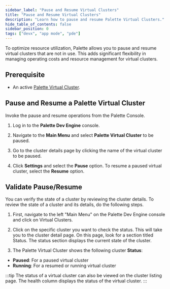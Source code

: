 ```yaml
---
sidebar_label: "Pause and Resume Virtual Clusters"
title: "Pause and Resume Virtual Clusters"
description: "Learn how to pause and resume Palette Virtual Clusters."
hide_table_of_contents: false
sidebar_position: 0
tags: ["devx", "app mode", "pde"]
---
```


To optimize resource utilization, Palette allows you to pause and resume virtual clusters that are not in use. This adds significant flexibility in managing operating costs and resource management for virtual clusters.

## Prerequisite

- An active [Palette Virtual Cluster](palette-virtual-clusters.md).

## Pause and Resume a Palette Virtual Cluster

Invoke the pause and resume operations from the Palette Console.

1. Log in to the **Palette Dev Engine** console.

2. Navigate to the **Main Menu** and select **Palette Virtual Cluster** to be paused.

3. Go to the cluster details page by clicking the name of the virtual cluster to be paused.

4. Click **Settings** and select the **Pause** option. To resume a paused virtual cluster, select the **Resume** option.

## Validate Pause/Resume

You can verify the state of a cluster by reviewing the cluster details. To review the state of a cluster and its details, do the following steps.

1. First, navigate to the left "Main Menu" on the Palette Dev Engine console and click on Virtual Clusters.

2. Click on the specific cluster you want to check the status. This will take you to the cluster detail page. On this page, look for a section titled Status. The status section displays the current state of the cluster.

3. The Palette Virtual Cluster shows the following cluster **Status**:

- **Paused**: For a paused virtual cluster
- **Running**: For a resumed or running virtual cluster

:::tip
The status of a virtual cluster can also be viewed on the cluster listing page. The health column displays the status of the virtual cluster.
:::
